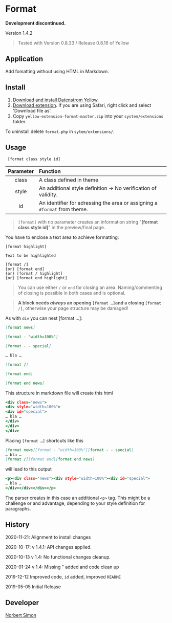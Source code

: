 # Format

**Development discontinued.**

Version 1.4.2

> Tested with Version 0.8.33 / Release 0.8.16 of Yellow

## Application

Add fomatting without using HTML in Markdown.


## Install

1. [Download and install Datenstrom Yellow](https://github.com/datenstrom/yellow/).
2. [Download extension](https://github.com/bsnosi/yellow-extension-format/archive/master.zip). If you are using Safari, right click and select 'Download file as'.
3. Copy `yellow-extension-format-master.zip` into your `system/extensions` folder.

To uninstall delete `format.php` in `sytem/extensions/`.

## Usage

     [format class style id]

| Parameter | Function |
| :---: | :---   |
| class | A class defined in theme |
| style | An additional style definition → No verification of validity. |
| id | An identifier for adressing the area or assigning a `#format` from theme. |

> `[format]`  with no parameter creates an information string "**[format class style id]**" in the preview/final page.

You have to enclose a text area to achieve formatting:

```
[format highlight]

Text to be highlighted

[format /]  
{or} [format end] 
{or} [format / highlight]
{or} [format end highlight]
```
> You can use either `/` or `end` for closing an area. Naming/commenting of closing is possible in both cases and is optional.

> **A block needs *always* an opening `[format …]`and a closing `[format /]`**, otherwise your page structure may be damaged!

As with `div` you can nest [format …]: 

```.md
[format news]

[format - "width=100%"]

[format - - special]

… bla …

[format /]

[format end]

[format end news]
```

This structure in markdown file will create this html

```.html
<div class="news">
<div style="width=100%">
<div id="special">
… bla …
</div>
</div>
</div>
```

Placing `[format …]` shortcuts like this

```.md
[format news][format - "width=100%"][format - - special]
… bla …
[format /][format end][format end news]
```

will lead to this output

```.html
<p><div class="news"><div style="width=100%"><div id="special">
… bla …
</div></div></div></p>
```

The parser creates in this case  an additional `<p>` tag. This might be a challenge or and advantage, depending to your style definition for paragraphs.


## History

2020-11-21: Alignment to install changes

2020-10-17: v 1.4.1: API changes applied.

2020-10-13 v 1.4: No functional changes cleanup.

2020-01-24 v 1.4: Missing " added and code clean up

2019-12-12 Improved code, `id` added, improved `README`

2019-05-05 Initial Release

## Developer

[Norbert Simon](https://nosi.de) 
